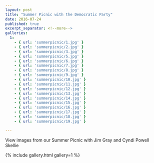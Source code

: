 ```yaml
---
layout: post
title: "Summer Picnic with the Democratic Party"
date: 2016-07-24
published: true
excerpt_separator: <!--more-->
galleries:
  1:
    - { url: 'summerpicnic/1.jpg' }
    - { url: 'summerpicnic/2.jpg' }
    - { url: 'summerpicnic/3.jpg' }
    - { url: 'summerpicnic/5.jpg' }
    - { url: 'summerpicnic/6.jpg' }
    - { url: 'summerpicnic/7.jpg' }
    - { url: 'summerpicnic/8.jpg' }
    - { url: 'summerpicnic/9.jpg' }
    - { url: 'summerpicnic/10.jpg' }
    - { url: 'summerpicnic/11.jpg' }
    - { url: 'summerpicnic/12.jpg' }
    - { url: 'summerpicnic/13.jpg' }
    - { url: 'summerpicnic/14.jpg' }
    - { url: 'summerpicnic/15.jpg' }
    - { url: 'summerpicnic/16.jpg' }
    - { url: 'summerpicnic/17.jpg' }
    - { url: 'summerpicnic/18.jpg' }
    - { url: 'summerpicnic/19.jpg' }

---
```

View images from our Summer Picnic with Jim Gray and Cyndi Powell Skellie

<!--more-->

{% include gallery.html gallery=1 %}
